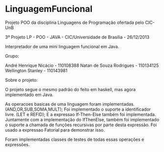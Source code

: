 # LinguagemFuncional
Projeto POO da disciplina Linguagens de Programação ofertada pelo CIC-UnB


3º Projeto LP  - POO - JAVA - CIC/Universidade de Brasília - 26/12/2013

Interpretador de uma mini linguagem funcional em Java.

Grupo:

André Henrique Nicácio - 110108388
Natan de Souza Rodrigues - 110134125	
Wellington Stanley - 110143981


Sobre o projeto:

O projeto segue o mesmo padrão do feito em haskell, mas agora implementado em Java.

As operacoes basicas de uma linguagem foram implementadas. (AND,OR,SUB,SOMA,MULT);
Foi implementado o suporte a identificador livre. (LET e REFID);
E a expressao If-Then-Else também foi implementada. Juntamente com a implementação do IfThenElse,
também foi implementado o suporte a chamada de funções recursivas por parte desta expressão. Foi usado
a expressao Fatorial para demonstrar isso.

Foram implementadas classes de testes de todas essas operações e expressões.
